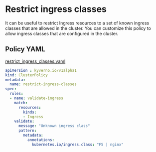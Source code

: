 # Restrict ingress classes

It can be useful to restrict Ingress resources to a set of known ingress classes that are allowed in the cluster. You can customize this policy to allow ingress classes that are configured in the cluster.

## Policy YAML 

[restrict_ingress_classes.yaml](more/restrict_ingress_classes.yaml) 

````yaml
apiVersion : kyverno.io/v1alpha1
kind: ClusterPolicy
metadata:
  name: restrict-ingress-classes
spec:
  rules:
  - name: validate-ingress
    match:
      resources:
        kinds:
        - Ingress
    validate:
      message: "Unknown ingress class"
      pattern:
        metadata:
          annotations:
            kubernetes.io/ingress.class: "F5 | nginx"
````
